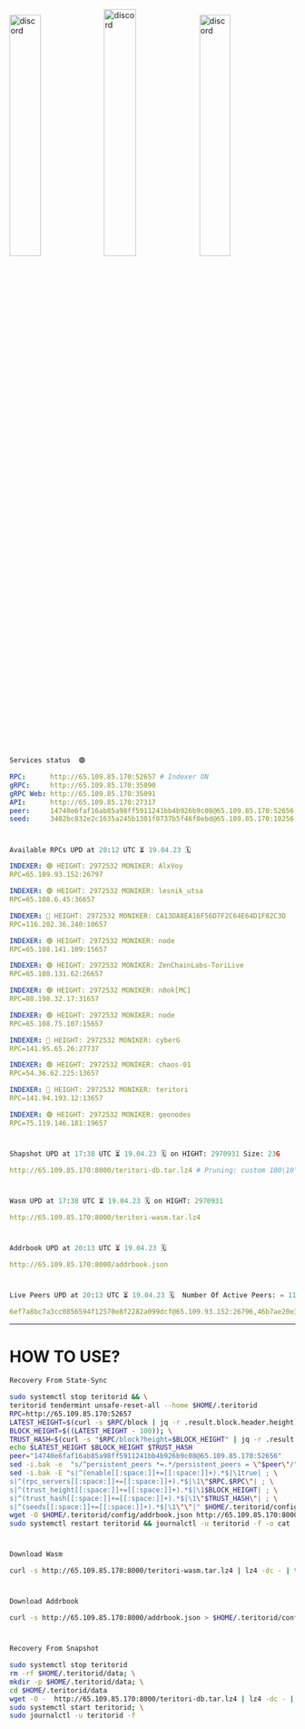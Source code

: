 [<img src='https://user-images.githubusercontent.com/83868103/215836529-812ac1b8-029f-4f5d-bb72-8539c308b0f4.png' alt='discord'  width='33%'>](https://github.com/romanv1812/Teritori/blob/main/data/mainnet_guide.md)[<img src='https://user-images.githubusercontent.com/83868103/215836572-1ace2f52-bfa5-452a-a9bd-1382169bc8f2.png' alt='discord'  width='33.39%'>](https://restake.app/teritori/torivaloper1qy38xmcrnht0kt5c5fryvl8llrpdwer6atxj5u/stake)[<img src='https://user-images.githubusercontent.com/83868103/215836599-cb1990d2-2e43-4fc2-898a-c373bcb64677.png' alt='discord'  width='33%'>](https://restake.app/teritori/torivaloper1qy38xmcrnht0kt5c5fryvl8llrpdwer6atxj5u/stake)
```python
Services status  🟢
```
```YAML
RPC:      http://65.109.85.170:52657 # Indexer ON
gRPC:     http://65.109.85.170:35090
gRPC Web: http://65.109.85.170:35091
API:      http://65.109.85.170:27317
peer:     14740e6faf16ab85a98ff5911241bb4b926b9c08@65.109.85.170:52656
seed:     3402bc832e2c1635a245b1301f0737b5f46f0ebd@65.109.85.170:10256
```
#
```python
Available RPCs UPD at 20:12 UTC ⏳ 19.04.23 🗓️ 
```
```YAML
INDEXER: 🟢 HEIGHT: 2972532 MONIKER: AlxVoy
RPC=65.109.93.152:26797

INDEXER: 🟢 HEIGHT: 2972532 MONIKER: lesnik_utsa
RPC=65.108.6.45:36657

INDEXER: 🔴 HEIGHT: 2972532 MONIKER: CA13DA8EA16F56D7F2C64E64D1F82C3D
RPC=116.202.36.240:10657

INDEXER: 🟢 HEIGHT: 2972532 MONIKER: node
RPC=65.108.141.109:15657

INDEXER: 🟢 HEIGHT: 2972532 MONIKER: ZenChainLabs-ToriLive
RPC=65.108.131.62:26657

INDEXER: 🟢 HEIGHT: 2972532 MONIKER: n0ok[MC]
RPC=88.198.32.17:31657

INDEXER: 🟢 HEIGHT: 2972532 MONIKER: node
RPC=65.108.75.107:15657

INDEXER: 🔴 HEIGHT: 2972532 MONIKER: cyberG
RPC=141.95.65.26:27737

INDEXER: 🟢 HEIGHT: 2972532 MONIKER: chaos-01
RPC=54.36.62.225:13657

INDEXER: 🔴 HEIGHT: 2972532 MONIKER: teritori
RPC=141.94.193.12:13657

INDEXER: 🟢 HEIGHT: 2972532 MONIKER: geonodes
RPC=75.119.146.181:19657

```
#
```python
Shapshot UPD at 17:38 UTC ⏳ 19.04.23 🗓️ on HIGHT: 2970931 Size: 23G
```
```YAML
http://65.109.85.170:8000/teritori-db.tar.lz4 # Pruning: custom 100\10\100 Indexer kv
```
#
```python
Wasm UPD at 17:38 UTC ⏳ 19.04.23 🗓️ on HIGHT: 2970931
```
```YAML
http://65.109.85.170:8000/teritori-wasm.tar.lz4
```
#
```python
Addrbook UPD at 20:13 UTC ⏳ 19.04.23 🗓️ 
```
```YAML
http://65.109.85.170:8000/addrbook.json
```
#
```python
Live Peers UPD at 20:13 UTC ⏳ 19.04.23 🗓️  Number Of Active Peers: = 11
```
```YAML
6ef7a8bc7a3cc0856594f12570e8f2282a099dcf@65.109.93.152:26796,46b7ae20e3cc4264076a91c3601f3894a021a80d@65.108.6.45:36656,d40face481bc00a617d9a29c39be412a776e28c2@116.202.36.240:10656,5cabaab828aea4bcc60e20c5a87b469c43023557@65.108.141.109:15656,8e9624292123624e4eddc3f43189f08a0424127e@65.108.131.62:26656,e3374c3d25a36f06662fa150043e5e6529d11570@88.198.32.17:31656,4cef2b81f82420434c6ce0dc43ca04ad18ef773f@65.108.75.107:15656,e3b906fefa58783395fcf72086c698707908a558@141.95.65.26:27736,10a19941e819a9a89873398b1d52794929d245a0@54.36.62.225:13656,317d9a102d4a04337c65571c18df0e98269dce87@141.94.193.12:13656,16f90d350de14a596ebdc683ce5e703c14e40bb3@75.119.146.181:19656
```
---
# HOW TO USE?
```python
Recovery From State-Sync
```
```bash
sudo systemctl stop teritorid && \
teritorid tendermint unsafe-reset-all --home $HOME/.teritorid
RPC=http://65.109.85.170:52657
LATEST_HEIGHT=$(curl -s $RPC/block | jq -r .result.block.header.height); \
BLOCK_HEIGHT=$((LATEST_HEIGHT - 100)); \
TRUST_HASH=$(curl -s "$RPC/block?height=$BLOCK_HEIGHT" | jq -r .result.block_id.hash)
echo $LATEST_HEIGHT $BLOCK_HEIGHT $TRUST_HASH
peer="14740e6faf16ab85a98ff5911241bb4b926b9c08@65.109.85.170:52656"
sed -i.bak -e  "s/^persistent_peers *=.*/persistent_peers = \"$peer\"/" $HOME/.teritorid/config/config.toml
sed -i.bak -E "s|^(enable[[:space:]]+=[[:space:]]+).*$|\1true| ; \
s|^(rpc_servers[[:space:]]+=[[:space:]]+).*$|\1\"$RPC,$RPC\"| ; \
s|^(trust_height[[:space:]]+=[[:space:]]+).*$|\1$BLOCK_HEIGHT| ; \
s|^(trust_hash[[:space:]]+=[[:space:]]+).*$|\1\"$TRUST_HASH\"| ; \
s|^(seeds[[:space:]]+=[[:space:]]+).*$|\1\"\"|" $HOME/.teritorid/config/config.toml
wget -O $HOME/.teritorid/config/addrbook.json http://65.109.85.170:8000/addrbook.json
sudo systemctl restart teritorid && journalctl -u teritorid -f -o cat
```
#
```python
Download Wasm
```
```bash
curl -s http://65.109.85.170:8000/teritori-wasm.tar.lz4 | lz4 -dc - | tar -xf - -C $HOME/.teritorid/data
```
#
```python
Download Addrbook
```
```bash
curl -s http://65.109.85.170:8000/addrbook.json > $HOME/.teritorid/config/addrbook.json
```
#
```python
Recovery From Snapshot
```
```bash
sudo systemctl stop teritorid
rm -rf $HOME/.teritorid/data; \
mkdir -p $HOME/.teritorid/data; \
cd $HOME/.teritorid/data
wget -O -  http://65.109.85.170:8000/teritori-db.tar.lz4 | lz4 -dc - | tar -xf - -C $HOME/.teritorid
sudo systemctl start teritorid; \
sudo journalctl -u teritorid -f
```
